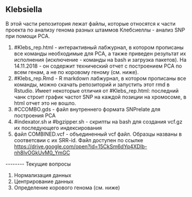 ## Klebsiella

В этой части репозитория лежат файлы, которые относятся к части проекта по анализу генома разных штаммов Клебсиеллы - анализ SNP при помощи PCA. 

1. #Klebs_rep.html - интерактивный лабжурнал, в котором прописаны все команды необходимые для РСА, а также приведен результат их исполнения (исключение - команды на bash и загрузка пакетов). На 14.11.2018 - он содержит технический отчет с построением РСА по всем генам, а не по коровому геному (см. ниже).
2. #Klebs_rep.Rmd -  R markdown лабжурнал, в котором прописаны все команды, можно скачать репозиторий и запустить этот rmd в Rstudio. Имеет некоторые отличия от #Klebs_rep.html: последний чанк строит график частот SNP на каждой позиции на хромосоме, в html отчет это не вошло.  
3. #CCOMBO.gds - файл внутреннего формата SNPrelate для построения PCA
4. #indexator.sh и #bgzipper.sh - скрипты на bash для создания vcf.gz их последующего индексирования
5. файл COMBINED.vcf - объединенный vcf файл. Образцы названы в соответсвии с их SRR-id. Файл доступен по ссылке 
https://drive.google.com/open?id=15CkSm6dYq4XDlb-nh8lvOGkUvM0_YmGC


-------- Текущие вопросы

1. Нормализация данных
2. Центрирование данных
3. Определение корового генома (см. ниже)
